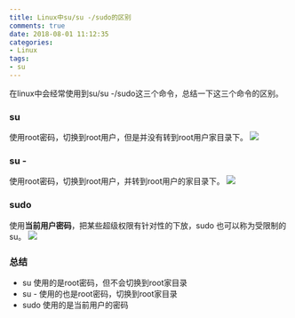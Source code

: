 ```yaml
---
title: Linux中su/su -/sudo的区别
comments: true
date: 2018-08-01 11:12:35
categories:
- Linux
tags:
- su
---
```

在linux中会经常使用到su/su -/sudo这三个命令，总结一下这三个命令的区别。<!--more-->
### su
使用root密码，切换到root用户，但是并没有转到root用户家目录下。
![](http://paresur4s.bkt.clouddn.com/FsQytdVVK0BiT0qRS7XeQdifOzKh)
### su -
使用root密码，切换到root用户，并转到root用户的家目录下。
![](http://paresur4s.bkt.clouddn.com/FsQytdVVK0BiT0qRS7XeQdifOzKh)
### sudo
使用**当前用户密码**，把某些超级权限有针对性的下放，sudo 也可以称为受限制的su。
![](http://paresur4s.bkt.clouddn.com/FtkIjNHA8lCrQtzYtbaXxbrT7j6b)
### 总结
* su 使用的是root密码，但不会切换到root家目录
* su - 使用的也是root密码，切换到root家目录
* sudo 使用的是当前用户的密码
